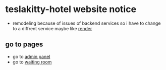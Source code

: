 # teslakitty-hotel website notice
* remodeling because of issues of backend services so i have to change to a diffrent service maybe like [render](http://render.com/)



## go to pages
* go to [admin panel](https://teslakitty-hotel.netlify.app/admin)
* go to [waiting room](https://teslakitty-hotel.netlify.app/)